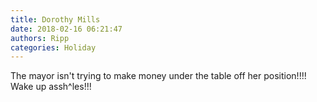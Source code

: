 ```yaml
---
title: Dorothy Mills
date: 2018-02-16 06:21:47
authors: Ripp
categories: Holiday
---
```


 The mayor isn't trying to make money under the table off her position!!!! Wake up assh^les!!!